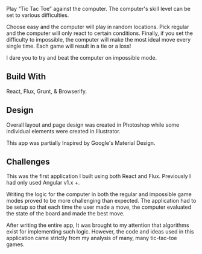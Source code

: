 Play “Tic Tac Toe” against the computer. The computer's skill level can be set to various difficulties.

Choose easy and the computer will play in random locations. Pick regular and the computer will only react to certain conditions. Finally, if you set the difficulty to impossible, the computer will make the most ideal move every single time. Each game will result in a tie or a loss!

I dare you to try and beat the computer on impossible mode.

## Build With

React, Flux, Grunt, & Browserify.

## Design

Overall layout and page design was created in Photoshop while some individual elements were created in Illustrator.

This app was partially Inspired by Google's Material Design.


## Challenges
This was the first application I built using both React and Flux. Previously I had only used Angular v1.x +.

Writing the logic for the computer in both the regular and impossible game modes proved to be more challenging than expected. The application had to be setup so that each time the user made a move, the computer evaluated the state of the board and made the best move.

After writing the entire app, It was brought to my attention that algorithms exist for implementing such logic. However, the code and ideas used in this application came strictly from my analysis of many, many tic-tac-toe games.
